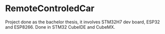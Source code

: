 # RemoteControledCar
Project done as the bachelor thesis, it involves STM32H7 dev board, ESP32 and ESP8266. Done in STM32 CubeIDE and CubeMX.
